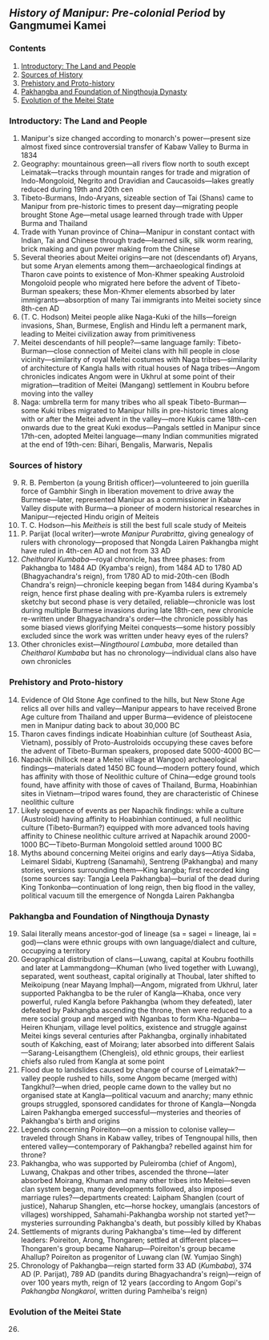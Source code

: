 ## _History of Manipur: Pre-colonial Period_ by Gangmumei Kamei

### Contents

1. [Introductory: The Land and People](#introductory-the-land-and-people)
2. [Sources of History](#sources-of-history)
3. [Prehistory and Proto-history](#prehistory-and-proto-history)
4. [Pakhangba and Foundation of Ningthouja Dynasty](#pakhangba-and-foundation-of-ningthouja-dynasty)
5. [Evolution of the Meitei State](#evolution-of-the-meitei-state)

### Introductory: The Land and People

1. Manipur's size changed according to monarch's power—present size almost fixed since controversial transfer of Kabaw Valley to Burma in 1834
2. Geography: mountainous green—all rivers flow north to south except Leimatak—tracks through mountain ranges for trade and migration of Indo-Mongoloid, Negrito and Dravidian and Caucasoids—lakes greatly reduced during 19th and 20th cen
3. Tibeto-Burmans, Indo-Aryans, sizeable section of Tai (Shans) came to Manipur from pre-historic times to present day—migrating people brought Stone Age—metal usage learned through trade with Upper Burma and Thailand
4. Trade with Yunan province of China—Manipur in constant contact with Indian, Tai and Chinese through trade—learned silk, silk worm rearing, brick making and gun power making from the Chinese
5. Several theories about Meitei origins—are not (descendants of) Aryans, but some Aryan elements among them—archaeological findings at Tharon cave points to existence of Mon-Khmer speaking Austroloid Mongoloid people who migrated here before the advent of Tibeto-Burman speakers; these Mon-Khmer elements absorbed by later immigrants—absorption of many Tai immigrants into Meitei society since 8th-cen AD
6. (T. C. Hodson) Meitei people alike Naga-Kuki of the hills—foreign invasions, Shan, Burmese, English and Hindu left a permanent mark, leading to Meitei civilization away from primitiveness
7. Meitei descendants of hill people?—same language family: Tibeto-Burman—close connection of Meitei clans with hill people in close vicinity—similarity of royal Meitei costumes with Naga tribes—similarity of architecture of Kangla halls with ritual houses of Naga tribes—Angom chronicles indicates Angom were in Ukhrul at some point of their migration—tradition of Meitei (Mangang) settlement in Koubru before moving into the valley
8. Naga: umbrella term for many tribes who all speak Tibeto-Burman—some Kuki tribes migrated to Manipur hills in pre-historic times along with or after the Meitei advent in the valley—more Kukis came 18th-cen onwards due to the great Kuki exodus—Pangals settled in Manipur since 17th-cen, adopted Meitei language—many Indian communities migrated at the end of 19th-cen: Bihari, Bengalis, Marwaris, Nepalis

### Sources of history

9. R. B. Pemberton (a young British officer)—volunteered to join guerilla force of Gambhir Singh in liberation movement to drive away the Burmese—later, represented Manipur as a commissioner in Kabaw Valley dispute with Burma—a pioneer of modern historical researches in Manipur—rejected Hindu origin of Meiteis
10. T. C. Hodson—his _Meitheis_ is still the best full scale study of Meiteis
11. P. Parijat (local writer)—wrote _Manipur Purabritta_, giving genealogy of rulers with chronology—proposed that Nongda Lairen Pakhangba might have ruled in 4th-cen AD and not from 33 AD
12. _Cheitharol Kumbaba_—royal chronicle, has three phases: from Pakhangba to 1484 AD (Kyamba's reign), from 1484 AD to 1780 AD (Bhagyachandra's reign), from 1780 AD to mid-20th-cen (Bodh Chandra's reign)—chronicle keeping began from 1484 during Kyamba's reign, hence first phase dealing with pre-Kyamba rulers is extremely sketchy but second phase is very detailed, reliable—chronicle was lost during multiple Burmese invasions during late 18th-cen, new chronicle re-written under Bhagyachandra's order—the chronicle possibly has some biased views glorifying Meitei conquests—some history possibly excluded since the work was written under heavy eyes of the rulers?
13. Other chronicles exist—_Ningthourol Lambuba_, more detailed than _Cheitharol Kumbaba_ but has no chronology—individual clans also have own chronicles

### Prehistory and Proto-history

14. Evidence of Old Stone Age confined to the hills, but New Stone Age relics all over hills and valley—Manipur appears to have received Brone Age culture from Thailand and upper Burma—evidence of pleistocene men in Manipur dating back to about 30,000 BC
15. Tharon caves findings indicate Hoabinhian culture (of Southeast Asia, Vietnam), possibly of Proto-Austroloids occupying these caves before the advent of Tibeto-Burman speakers, proposed date 5000-4000 BC—
16. Napachik (hillock near a Meitei village at Wangoo) archaeological findings—materials dated 1450 BC found—modern pottery found, which has affinity with those of Neolithic culture of China—edge ground tools found, have affinity with those of caves of Thailand, Burma, Hoabinhian sites in Vietnam—tripod wares found, they are characteristic of Chinese neolithic culture
17. Likely sequence of events as per Napachik findings: while a culture (Austroloid) having affinity to Hoabinhian continued, a full neolithic culture (Tibeto-Burman?) equipped with more advanced tools having affinity to Chinese neolithic culture arrived at Napachik around 2000-1000 BC—Tibeto-Burman Mongoloid settled around 1000 BC
18. Myths abound concerning Meitei origins and early days—Atiya Sidaba, Leimarel Sidabi, Kuptreng (Sanamahi), Sentreng (Pakhangba) and many stories, versions surrounding them—King kangba; first recorded king (some sources say: Tangja Leela Pakhangba)—burial of the dead during King Tonkonba—continuation of long reign, then big flood in the valley, political vacuum till the emergence of Nongda Lairen Pakhangba

### Pakhangba and Foundation of Ningthouja Dynasty

19. Salai literally means ancestor-god of lineage (sa = sagei = lineage, lai = god)—clans were ethnic groups with own language/dialect and culture, occupying a territory
20. Geographical distribution of clans—Luwang, capital at Koubru foothills and later at Lammangdong—Khuman (who lived together with Luwang), separated, went southeast, capital originally at Thoubal, later shifted to Meikoipung (near Mayang Imphal)—Angom, migrated from Ukhrul, later supported Pakhangba to be the ruler of Kangla—Khaba, once very powerful, ruled Kangla before Pakhangba (whom they defeated), later defeated by Pakhangba ascending the throne, then were reduced to a mere social group and merged with Nganbas to form Kha-Nganba—Heiren Khunjam, village level politics, existence and struggle against Meitei kings several centuries after Pakhangba, orginally inhabitated south of Kakching, east of Moirang; later absorbed into different Salais—Sarang-Leisangthem (Chengleis), old ethnic groups, their earliest chiefs also ruled from Kangla at some point
21. Flood due to landslides caused by change of course of Leimatak?—valley people rushed to hills, some Angom became (merged with) Tangkhul?—when dried, people came down to the valley but no organised state at Kangla—political vacuum and anarchy; many ethnic groups struggled, sponsored candidates for throne of Kangla—Nongda Lairen Pakhangba emerged successful—mysteries and theories of Pakhangba's birth and origins
22. Legends concerning Poireiton—on a mission to colonise valley—traveled through Shans in Kabaw valley, tribes of Tengnoupal hills, then entered valley—contemporary of Pakhangba? rebelled against him for throne?
23. Pakhangba, who was supported by Puleiromba (chief of Angom), Luwang, Chakpas and other tribes, ascended the throne—later absorbed Moirang, Khuman and many other tribes into Meitei—seven clan system began, many developments followed, also imposed marriage rules?—departments created: Laipham Shanglen (court of justice), Naharup Shanglen, etc—horse hockey, umanglais (ancestors of villages) worshipped, Sahamahi-Pakhangba worship not started yet?—mysteries surrounding Pakhangba's death, but possibly killed by Khabas
24. Settlements of migrants during Pakhangba's time—led by different leaders: Poireiton, Arong, Thongaren; settled at different places—Thongaren's group became Naharup—Poireiton's group became Ahallup? Poireiton as progenitor of Luwang clan (W. Yumjao Singh)
25. Chronology of Pakhangba—reign started form 33 AD (_Kumbaba_), 374 AD (P. Parijat), 789 AD (pandits during Bhagyachandra's reign)—reign of over 100 years myth, reign of 12 years (according to Angom Gopi's _Pakhangba Nongkarol_, written during Pamheiba's reign)

### Evolution of the Meitei State

26. 
